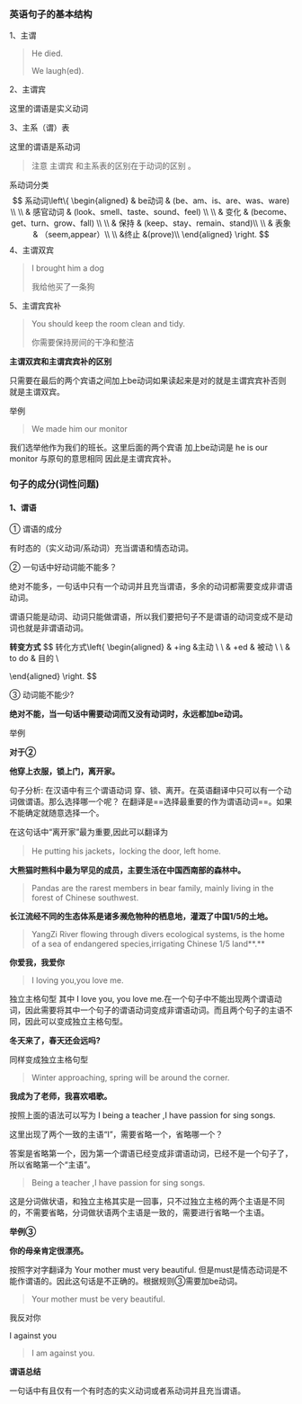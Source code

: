 ### 英语句子的基本结构

1、主谓

> He died.
>
> We laugh(ed).

2、主谓宾

这里的谓语是实义动词

3、主系（谓）表

这里的谓语是系动词

> 注意 主谓宾 和主系表的区别在于动词的区别 。

系动词分类
$$
系动词\left\{
\begin{aligned}
& be动词 & (be、am、is、are、was、ware)  \\
\\
& 感官动词 & (look、smell、taste、sound、feel) \\
\\
& 变化 & (become、get、turn、grow、fall) \\
\\
& 保持 & (keep、stay、remain、stand)\\
\\
& 表象 & （seem,appear）\\
\\
&终止 &(prove)\\
\end{aligned}
\right.
$$
4、主谓双宾

> I brought him a dog
>
> 我给他买了一条狗

5、主谓宾宾补

> You  should keep  the room clean and tidy.
>
> 你需要保持房间的干净和整洁



**主谓双宾和主谓宾宾补的区别**

只需要在最后的两个宾语之间加上be动词如果读起来是对的就是主谓宾宾补否则就是主谓双宾。

举例

> We made him our monitor

我们选举他作为我们的班长。这里后面的两个宾语 加上be动词是 he is our monitor 与原句的意思相同 因此是主谓宾宾补。

### 句子的成分(词性问题)

#### 1、谓语

① 谓语的成分

有时态的（实义动词/系动词）充当谓语和情态动词。

② 一句话中好动词能不能多？

绝对不能多，一句话中只有一个动词并且充当谓语，多余的动词都需要变成非谓语动词。

谓语只能是动词、动词只能做谓语，所以我们要把句子不是谓语的动词变成不是动词也就是非谓语动词。

**转变方式**
$$
转化方式\left\{
\begin{aligned}
& +ing &主动  \\
\\
& +ed & 被动 \\
\\
& to do & 目的 \\

\end{aligned}
\right.
$$


③ 动词能不能少?

**绝对不能，当一句话中需要动词而又没有动词时，永远都加be动词。**



 举例

**对于②**

**他穿上衣服，锁上门，离开家。**

句子分析: 在汉语中有三个谓语动词 穿、锁、离开。在英语翻译中只可以有一个动词做谓语。那么选择哪一个呢？ 在翻译是==选择最重要的作为谓语动词==。如果不能确定就随意选择一个。

在这句话中“离开家”最为重要,因此可以翻译为

> He putting his jackets，locking the door, left home.



**大熊猫时熊科中最为罕见的成员，主要生活在中国西南部的森林中。**

> Pandas are the  rarest members in bear family, mainly living in the forest of Chinese southwest.



**长江流经不同的生态体系是诸多濒危物种的栖息地，灌溉了中国1/5的土地。**

> YangZi River flowing through divers ecological systems, is the home of a sea of endangered species,irrigating Chinese 1/5 land**.**



**你爱我，我爱你**

> I loving you,you love me.

独立主格句型 其中 I love you, you love me.在一个句子中不能出现两个谓语动词，因此需要将其中一个句子的谓语动词变成非谓语动词。而且两个句子的主语不同，因此可以变成独立主格句型。

**冬天来了，春天还会远吗?**

同样变成独立主格句型

> Winter approaching, spring will be around the corner.



**我成为了老师，我喜欢唱歌。**

按照上面的语法可以写为 I being a teacher ,I have passion for sing songs.

这里出现了两个一致的主语“I”，需要省略一个，省略哪一个？ 

答案是省略第一个，因为第一个谓语已经变成非谓语动词，已经不是一个句子了，所以省略第一个“主语”。

>  Being a teacher ,I have passion for sing songs.

这是分词做状语，和独立主格其实是一回事，只不过独立主格的两个主语是不同的，不需要省略，分词做状语两个主语是一致的，需要进行省略一个主语。



**举例③**

**你的母亲肯定很漂亮。**

按照字对字翻译为 Your mother must very beautiful. 但是must是情态动词是不能作谓语的。因此这句话是不正确的。根据规则③需要加be动词。

> Your mother must be very beautiful.

我反对你

I against you

> I am against you.



**谓语总结**

一句话中有且仅有一个有时态的实义动词或者系动词并且充当谓语。